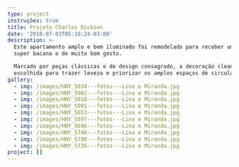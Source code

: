 ```yaml
---
type: project
instruções: true
title: Projeto Charles Dicksen
date: '2018-07-03T05:18:24-03:00'
description: >-
  Este apartamento amplo e bem iluminado foi remodelado para receber uma família
  super bacana e de muito bom gosto.

  Marcado por peças clássicas e de design consagrado, a decoração clean foi
  escolhida para trazer leveza e priorizar os amplos espaços de circulação.  
gallery:
  - img: /images/HNY_5834---fotos---Lina e Miranda.jpg
  - img: /images/HNY_5962---fotos---Lina e Miranda.jpg
  - img: /images/HNY_5818---fotos---Lina e Miranda.jpg
  - img: /images/HNY_5991---fotos---Lina e Miranda.jpg
  - img: /images/HNY_5653---fotos---Lina e Miranda.jpg
  - img: /images/HNY_5597---fotos---Lina e Miranda.jpg
  - img: /images/HNY_5696---fotos---Lina e Miranda.jpg
  - img: /images/HNY_5746---fotos---Lina e Miranda.jpg
  - img: /images/HNY_5798---fotos---Lina e Miranda.jpg
  - img: /images/HNY_5736---fotos---Lina e Miranda.jpg
project: []
---
```


